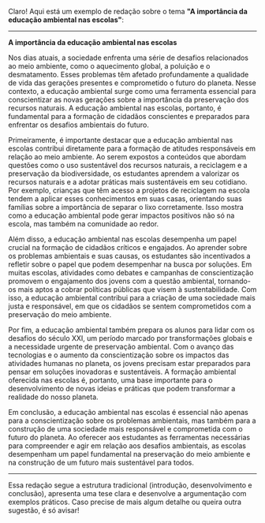 Claro! Aqui está um exemplo de redação sobre o tema **"A importância da educação ambiental nas escolas"**:

---

**A importância da educação ambiental nas escolas**

Nos dias atuais, a sociedade enfrenta uma série de desafios relacionados ao meio ambiente, como o aquecimento global, a poluição e o desmatamento. Esses problemas têm afetado profundamente a qualidade de vida das gerações presentes e comprometido o futuro do planeta. Nesse contexto, a educação ambiental surge como uma ferramenta essencial para conscientizar as novas gerações sobre a importância da preservação dos recursos naturais. A educação ambiental nas escolas, portanto, é fundamental para a formação de cidadãos conscientes e preparados para enfrentar os desafios ambientais do futuro.

Primeiramente, é importante destacar que a educação ambiental nas escolas contribui diretamente para a formação de atitudes responsáveis em relação ao meio ambiente. Ao serem expostos a conteúdos que abordam questões como o uso sustentável dos recursos naturais, a reciclagem e a preservação da biodiversidade, os estudantes aprendem a valorizar os recursos naturais e a adotar práticas mais sustentáveis em seu cotidiano. Por exemplo, crianças que têm acesso a projetos de reciclagem na escola tendem a aplicar esses conhecimentos em suas casas, orientando suas famílias sobre a importância de separar o lixo corretamente. Isso mostra como a educação ambiental pode gerar impactos positivos não só na escola, mas também na comunidade ao redor.

Além disso, a educação ambiental nas escolas desempenha um papel crucial na formação de cidadãos críticos e engajados. Ao aprender sobre os problemas ambientais e suas causas, os estudantes são incentivados a refletir sobre o papel que podem desempenhar na busca por soluções. Em muitas escolas, atividades como debates e campanhas de conscientização promovem o engajamento dos jovens com a questão ambiental, tornando-os mais aptos a cobrar políticas públicas que visem à sustentabilidade. Com isso, a educação ambiental contribui para a criação de uma sociedade mais justa e responsável, em que os cidadãos se sentem comprometidos com a preservação do meio ambiente.

Por fim, a educação ambiental também prepara os alunos para lidar com os desafios do século XXI, um período marcado por transformações globais e a necessidade urgente de preservação ambiental. Com o avanço das tecnologias e o aumento da conscientização sobre os impactos das atividades humanas no planeta, os jovens precisam estar preparados para pensar em soluções inovadoras e sustentáveis. A formação ambiental oferecida nas escolas é, portanto, uma base importante para o desenvolvimento de novas ideias e práticas que podem transformar a realidade do nosso planeta.

Em conclusão, a educação ambiental nas escolas é essencial não apenas para a conscientização sobre os problemas ambientais, mas também para a construção de uma sociedade mais responsável e comprometida com o futuro do planeta. Ao oferecer aos estudantes as ferramentas necessárias para compreender e agir em relação aos desafios ambientais, as escolas desempenham um papel fundamental na preservação do meio ambiente e na construção de um futuro mais sustentável para todos.

---

Essa redação segue a estrutura tradicional (introdução, desenvolvimento e conclusão), apresenta uma tese clara e desenvolve a argumentação com exemplos práticos. Caso precise de mais algum detalhe ou queira outra sugestão, é só avisar!
